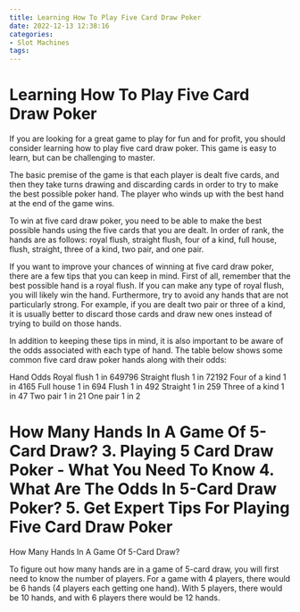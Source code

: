 ```yaml
---
title: Learning How To Play Five Card Draw Poker
date: 2022-12-13 12:38:16
categories:
- Slot Machines
tags:
---
```



#  Learning How To Play Five Card Draw Poker

If you are looking for a great game to play for fun and for profit, you should consider learning how to play five card draw poker. This game is easy to learn, but can be challenging to master.

The basic premise of the game is that each player is dealt five cards, and then they take turns drawing and discarding cards in order to try to make the best possible poker hand. The player who winds up with the best hand at the end of the game wins.

To win at five card draw poker, you need to be able to make the best possible hands using the five cards that you are dealt. In order of rank, the hands are as follows: royal flush, straight flush, four of a kind, full house, flush, straight, three of a kind, two pair, and one pair.

If you want to improve your chances of winning at five card draw poker, there are a few tips that you can keep in mind. First of all, remember that the best possible hand is a royal flush. If you can make any type of royal flush, you will likely win the hand. Furthermore, try to avoid any hands that are not particularly strong. For example, if you are dealt two pair or three of a kind, it is usually better to discard those cards and draw new ones instead of trying to build on those hands.

In addition to keeping these tips in mind, it is also important to be aware of the odds associated with each type of hand. The table below shows some common five card draw poker hands along with their odds:

Hand Odds Royal flush 1 in 649796 Straight flush 1 in 72192 Four of a kind 1 in 4165 Full house 1 in 694 Flush 1 in 492 Straight 1 in 259 Three of a kind 1 in 47 Two pair 1 in 21 One pair 1 in 2

#   How Many Hands In A Game Of 5-Card Draw? 3. Playing 5 Card Draw Poker - What You Need To Know 4. What Are The Odds In 5-Card Draw Poker? 5. Get Expert Tips For Playing Five Card Draw Poker

How Many Hands In A Game Of 5-Card Draw?

To figure out how many hands are in a game of 5-card draw, you will first need to know the number of players. For a game with 4 players, there would be 6 hands (4 players each getting one hand). With 5 players, there would be 10 hands, and with 6 players there would be 12 hands.